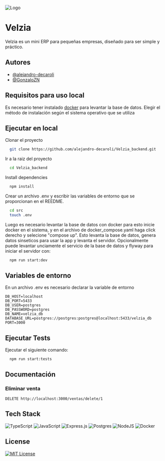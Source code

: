 ![Logo](https://github.com/user-attachments/assets/29c85e36-fe28-496c-8b20-be96fd504f4f)


# Velzia

Velzia es un mini ERP para pequeñas empresas, diseñado para ser simple y práctico.




## Autores

- [@alejandro-decaroli](https://github.com/alejandro-decaroli)
- [@GonzaloZN](https://github.com/GonzaloZN)


## Requisitos para uso local

Es necesario tener instalado [docker](https://www.docker.com/) para levantar la base de datos. Elegir el método de instalación según el sistema operativo que se utiliza



    
## Ejecutar en local

Clonar el proyecto

```bash
  git clone https://github.com/alejandro-decaroli/Velzia_backend.git
```

Ir a la raiz del proyecto

```bash
  cd Velzia_backend
```

Install dependencies

```bash
  npm install
```

Crear un archivo .env y escribir las variables de entorno que se proporcionan en el REEDME.

```bash
  cd src
  touch .env
```

Luego es necesario levantar la base de datos con docker para esto inicie docker en el sistema, y en el archivo de docker_compose.yaml haga click derecho y selecione "compose up". Esto levanta la base de datos, genera datos sinseticos para usar la app y levanta el servidor.
Opcionalmente puede levantar unciamente el servicio de la base de datos y flyway para iniciar el servidor con:

```bash
  npm run start:dev
```


## Variables de entorno

En un archivo .env es necesario declarar la variable de entorno
```
DB_HOST=localhost
DB_PORT=5433
DB_USER=postgres
DB_PASSWORD=postgres
DB_NAME=velzia_db
DATABASE_URL=postgres://postgres:postgres@localhost:5433/velzia_db
PORT=3000

```


## Ejecutar Tests

Ejecutar el siguiente comando:

```
  npm run start:tests
```


## Documentación


### Eliminar venta
```http
DELETE http://localhost:3000/ventas/delete/1
```
## Tech Stack
![TypeScript](https://img.shields.io/badge/typescript-%23007ACC.svg?style=for-the-badge&logo=typescript&logoColor=white)
![JavaScript](https://img.shields.io/badge/javascript-%23323330.svg?style=for-the-badge&logo=javascript&logoColor=%23F7DF1E)
![Express.js](https://img.shields.io/badge/express.js-%23404d59.svg?style=for-the-badge&logo=express&logoColor=%2361DAFB)
![Postgres](https://img.shields.io/badge/postgres-%23316192.svg?style=for-the-badge&logo=postgresql&logoColor=white)
![NodeJS](https://img.shields.io/badge/node.js-6DA55F?style=for-the-badge&logo=node.js&logoColor=white)
![Docker](https://img.shields.io/badge/docker-%230db7ed.svg?style=for-the-badge&logo=docker&logoColor=white)
## License

[![MIT License](https://img.shields.io/badge/License-MIT-green.svg)](https://choosealicense.com/licenses/mit/)
